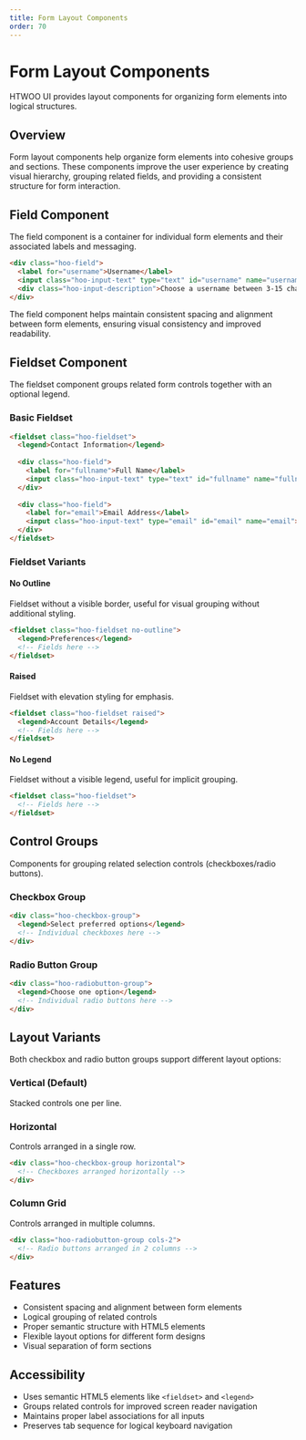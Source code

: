 ```yaml
---
title: Form Layout Components
order: 70
---
```


# Form Layout Components

HTWOO UI provides layout components for organizing form elements into logical structures.

## Overview

Form layout components help organize form elements into cohesive groups and sections. These components improve the user experience by creating visual hierarchy, grouping related fields, and providing a consistent structure for form interaction.

## Field Component

The field component is a container for individual form elements and their associated labels and messaging.

```html
<div class="hoo-field">
  <label for="username">Username</label>
  <input class="hoo-input-text" type="text" id="username" name="username">
  <div class="hoo-input-description">Choose a username between 3-15 characters.</div>
</div>
```

The field component helps maintain consistent spacing and alignment between form elements, ensuring visual consistency and improved readability.

## Fieldset Component

The fieldset component groups related form controls together with an optional legend.

### Basic Fieldset

```html
<fieldset class="hoo-fieldset">
  <legend>Contact Information</legend>
  
  <div class="hoo-field">
    <label for="fullname">Full Name</label>
    <input class="hoo-input-text" type="text" id="fullname" name="fullname">
  </div>
  
  <div class="hoo-field">
    <label for="email">Email Address</label>
    <input class="hoo-input-text" type="email" id="email" name="email">
  </div>
</fieldset>
```

### Fieldset Variants

#### No Outline

Fieldset without a visible border, useful for visual grouping without additional styling.

```html
<fieldset class="hoo-fieldset no-outline">
  <legend>Preferences</legend>
  <!-- Fields here -->
</fieldset>
```

#### Raised

Fieldset with elevation styling for emphasis.

```html
<fieldset class="hoo-fieldset raised">
  <legend>Account Details</legend>
  <!-- Fields here -->
</fieldset>
```

#### No Legend

Fieldset without a visible legend, useful for implicit grouping.

```html
<fieldset class="hoo-fieldset">
  <!-- Fields here -->
</fieldset>
```

## Control Groups

Components for grouping related selection controls (checkboxes/radio buttons).

### Checkbox Group

```html
<div class="hoo-checkbox-group">
  <legend>Select preferred options</legend>
  <!-- Individual checkboxes here -->
</div>
```

### Radio Button Group

```html
<div class="hoo-radiobutton-group">
  <legend>Choose one option</legend>
  <!-- Individual radio buttons here -->
</div>
```

## Layout Variants

Both checkbox and radio button groups support different layout options:

### Vertical (Default)

Stacked controls one per line.

### Horizontal

Controls arranged in a single row.

```html
<div class="hoo-checkbox-group horizontal">
  <!-- Checkboxes arranged horizontally -->
</div>
```

### Column Grid

Controls arranged in multiple columns.

```html
<div class="hoo-radiobutton-group cols-2">
  <!-- Radio buttons arranged in 2 columns -->
</div>
```

## Features

- Consistent spacing and alignment between form elements
- Logical grouping of related controls
- Proper semantic structure with HTML5 elements
- Flexible layout options for different form designs
- Visual separation of form sections

## Accessibility

- Uses semantic HTML5 elements like `<fieldset>` and `<legend>`
- Groups related controls for improved screen reader navigation
- Maintains proper label associations for all inputs
- Preserves tab sequence for logical keyboard navigation
